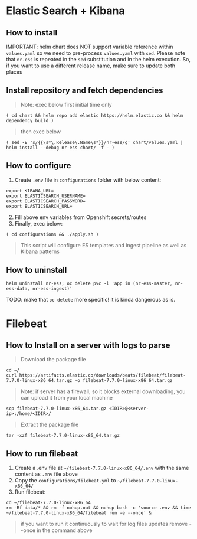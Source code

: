 # Elastic Search + Kibana
## How to install
IMPORTANT: helm chart does NOT support variable reference within `values.yaml` so we need to pre-process `values.yaml` with `sed`. Please note that `nr-ess` is repeated in the `sed` substitution and in the helm execution. So, if you want to use a different release name, make sure to update both places

## Install repository and fetch dependencies
> Note: exec below first initial time only
```
( cd chart && helm repo add elastic https://helm.elastic.co && helm dependency build )
```
> then exec below
```
( sed -E 's/{{\s*\.Release\.Name\s*}}/nr-ess/g' chart/values.yaml | helm install --debug nr-ess chart/ -f - )
```

## How to configure
1. Create `.env` file in `configurations` folder with below content:
```
export KIBANA_URL=
export ELASTICSEARCH_USERNAME=
export ELASTICSEARCH_PASSWORD=
export ELASTICSEARCH_URL=
```
2. Fill above env variables from Openshift secrets/routes
3. Finally, exec below:
```
( cd configurations && ./apply.sh )
```
> This script will configure ES templates and ingest pipeline as well as Kibana patterns

## How to uninstall
```
helm uninstall nr-ess; oc delete pvc -l 'app in (nr-ess-master, nr-ess-data, nr-ess-ingest)'
```
TODO: make that `oc delete` more specific! it is kinda dangerous as is.

# Filebeat
## How to Install on a server with logs to parse
> Download the package file
```
cd ~/
curl https://artifacts.elastic.co/downloads/beats/filebeat/filebeat-7.7.0-linux-x86_64.tar.gz -o filebeat-7.7.0-linux-x86_64.tar.gz

```
> Note: if server has a firewall, so it blocks external downloading, you can upload it from your local machine
```
scp filebeat-7.7.0-linux-x86_64.tar.gz <IDIR>@<server-ip>:/home/<IDIR>/
```
> Extract the package file
```
tar -xzf filebeat-7.7.0-linux-x86_64.tar.gz
```

## How to run filebeat
1. Create a .env file at `~/filebeat-7.7.0-linux-x86_64/.env` with the same content as `.env` file above
1. Copy the `configurations/filebeat.yml` to `~/filebeat-7.7.0-linux-x86_64/`
1. Run filebeat:
```
cd ~/filebeat-7.7.0-linux-x86_64
rm -Rf data/* && rm -f nohup.out && nohup bash -c 'source .env && time ~/filebeat-7.7.0-linux-x86_64/filebeat run -e --once' &
```
> if you want to run it continuously to wait for log files updates remove --once in the command above
